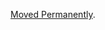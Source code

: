 <a href="/dubzzz/fast-check/tree/main/website/docs/core-blocks/arbitraries/combiners/constant.md">Moved Permanently</a>.